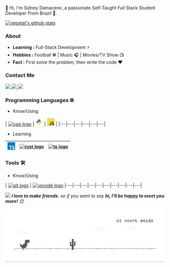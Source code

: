 

👋 Hi, I'm Sidney Damaceno ,a passionate Self-Taught Full Stack Student Developer From Brazil 🚀. 

[![nepstat's github stats](https://github-readme-stats.vercel.app/api?username=nepstat&count_private=true&show_icons=true&theme=radical)](https://github.com/nepstat)

### About

-  **Learning :** Full-Stack Development ⚡
-  **Hobbies :** Football ⚽ | Music 🎧 | Movies/TV Show 📺
-  **Fact :** First solve the problem, then write the code :heart:


### Contact Me

<a href="https://www.linkedin.com/in/sidney-junior/" >
    <img src="https://img.shields.io/badge/linkedin-%230077B5.svg?&style=for-the-badge&logo=linkedin&logoColor=white" />
</a>

<a href="https://api.whatsapp.com/send?phone=5565993343218&text=Hey, Olá :)" >
    <img src="https://img.shields.io/badge/WHATSAPP-%2325D366.svg?&style=for-the-badge&logo=whatsapp&logoColor=white" />
</a>

<a href="mailto:sjdamaceno@hotmail.com" >
    <img src="https://img.shields.io/badge/💌 MAIL TO-%230A0A0A.svg?&style=for-the-badge&logo=dev-dot-to&logoColor=white" />
</a>


### Programming Languages 🌐

- Know/Using

| [<img src="https://www.secret-source.eu/wp-content/uploads/2017/11/C-sharp-logo.jpg" alt="cpp logo" width="24">](https://isocpp.org/)  |  [<img src="https://raw.githubusercontent.com/github/explore/80688e429a7d4ef2fca1e82350fe8e3517d3494d/topics/python/python.png" alt="python logo" width="24">](https://www.python.org/)   | [<img src="https://raw.githubusercontent.com/github/explore/80688e429a7d4ef2fca1e82350fe8e3517d3494d/topics/javascript/javascript.png" alt="js logo" width="24">](https://developer.mozilla.org/en-US/docs/Web/JavaScript) | 
|---|---|---|---|---|---|

- Learning

|  [<img src="https://raw.githubusercontent.com/github/explore/80688e429a7d4ef2fca1e82350fe8e3517d3494d/topics/typescript/typescript.png" alt="ts logo" width="24">](https://www.typescriptlang.org/) |  [<img src="https://camo.githubusercontent.com/240c1d0ef604a59a29054f8ea00286f12daa53a3/68747470733a2f2f696d672e69636f6e73382e636f6d2f756c74726176696f6c65742f32782f72656163742e706e67" alt="rust logo" width="24">](https://www.rust-lang.org/) | [<img src="https://camo.githubusercontent.com/d22732800f9fc6bfcb5ef3dd44c07aea2cdeacd3/68747470733a2f2f696d672e69636f6e73382e636f6d2f636f6c6f722f32782f6e6f64656a732e706e67" alt="ts logo" width="24">](https://www.typescriptlang.org/)
|---|---|---|

### Tools 🛠️

- Know/Using

| [<img src="https://raw.githubusercontent.com/Delta456/Delta456/master/img/git.png" alt="git logo" width="24">](https://git-scm.com/) | [<img src="https://raw.githubusercontent.com/Delta456/Delta456/master/img/vscode.png" alt="vscode logo" width="24">](https://code.visualstudio.com/) 
|---|---|---|---|---|---|---|---|---|---|



<img src="https://media.giphy.com/media/LnQjpWaON8nhr21vNW/giphy.gif" width="60"> <em><b>I love to make friends.</b> so if you want to say <b>hi, I'll be happy to meet you more!</b> 😊</em>


![Dino](https://raw.githubusercontent.com/wangningkai/wangningkai/master/assets/dino.gif)
